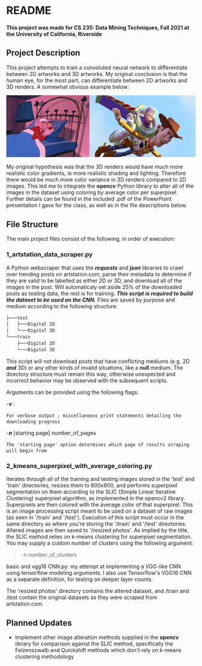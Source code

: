 # README 
#### This project was made for CS 235: Data Mining Techniques, Fall 2021 at the University of California, Riverside



## Project Description
This project attempts to train a convoluted neural network to differentiate between 2D artworks and 3D artworks. My original conclusion is that the human eye, for the most part, can differentiate between 2D artworks and 3D renders. A somewhat obvious example below:

![It might be considered cheating if you're familiar with these two works, but the point should still be obvious](/assets/comparison.png)

My original hypothesis was that the 3D renders would have much more realistic color gradients, ie more realistic shading and lighting. Therefore there would be much more color variance in 3D renders compared to 2D images. This led me to integrate the **opencv** Python library to alter all of the images in the dataset using coloring by average color per superpixel. Further details can be found in the included .pdf of the PowerPoint presentation I gave for the class, as well as in the file descriptions below. 


## File Structure 

The main project files consist of the following, in order of execution:

### 1_artstation_data_scraper.py

A Python webscraper that uses the ***requests*** and ***json*** libraries to crawl over trending posts on artstation.com, parse their metadata to determine if they are valid to be labelled as either 2D or 3D, and download all of the images in the post. Will automaticaly set aside 25% of the downloaded posts as testing data, the rest is for training. ***This script is required to build the dataset to be used on the CNN.*** Files are saved by purpose and medium according to the following structure: 

```bash
├───test
│   ├───Digital 2D
│   └───Digital 3D
└───train
    ├───Digital 2D
    └───Digital 3D
```

This script will not download posts that have conflicting mediums (e.g. 2D ***and*** 3D) or any other kinds of invalid situations, like a **null** medium. The directory structure must remain this way, otherwise unexpected and incorrect behavior may be observed with the subsequent scripts.

Arguments can be provided using the following flags: 

-***v*** : 	


	For verbose output ; miscellaneous print statements detailing the downloading progress

-***n*** [starting page] number_of_pages 	


	The 'starting page' option determines which page of results scraping will begin from
	

### 2_kmeans_superpixel_with_average_coloring.py	
Iterates through all of the training and testing images stored in the 'test' and 'train' directories, resizes them to 800x800, and performs superpixel segmentation on them according to the SLIC (Simple Linear Iterative Clustering) superpixel algorithm, as implemented in the opencv2 library. Superpixels are then colored with the average color of that superpixel. This is an image processing script meant to be used on a dataset of raw images (as seen in '/train' and '/test'). Execution of this script must occur in the same directory as where you're storing the '/train' and '/test' directories. Altered images are then saved to '/resized photos'. As implied by the title, the SLIC method relies on k-means clustering for superpixel segmentation. You may supply a custom number of clusters using the following argument: 

> -n number_of_clusters

basic and vgg16 CNN.py:		my attempt at implementing a VGG-like CNN using tensorflow modeling arguments. I also use Tensorflow's VGG16 CNN as a separate definition, for testing on deeper layer counts.

The 'resized photos' directory contains the altered dataset, and /train and /test contain the original datasets as they were scraped from artstation.com. 


## Planned Updates
- Implement other image alteration methods supplied in the **opencv** library for comparison against the SLIC method, specifically the Felzenszwalb and Quickshift methods which don't rely on k-means clustering methodology